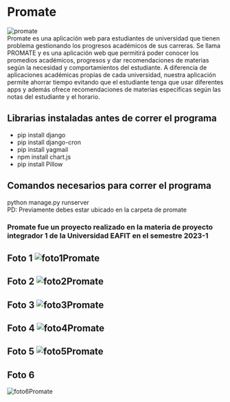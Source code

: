 # Promate
![promate](https://github.com/gotaluism/Promate/assets/76192117/514c4c1f-ea1e-4a9e-9336-cfe6c7ca20f3)
<br>Promate es una aplicación web  para estudiantes de universidad que tienen problema gestionando los progresos académicos de sus carreras. Se llama PROMATE y es una aplicación web que permitirá poder conocer los promedios académicos, progresos y dar recomendaciones de materias según la necesidad y comportamientos del estudiante. A diferencia de aplicaciones académicas propias de cada universidad, nuestra aplicación permite ahorrar tiempo evitando que el estudiante tenga que usar diferentes apps y además ofrece recomendaciones de materias especificas según las notas del estudiante y el horario.

## Librarias instaladas antes de correr el programa
* pip install django<br>
* pip install django-cron <br>
* pip install yagmail  <br>
* npm install chart.js <br>
* pip install Pillow <br>
## Comandos necesarios para correr el programa
python manage.py runserver<br>
PD: Previamente debes estar ubicado en la carpeta de promate

### Promate fue un proyecto realizado en la materia de proyecto integrador 1 de la Universidad EAFIT en el semestre 2023-1

Foto 1
![foto1Promate](https://github.com/gotaluism/Promate/assets/76192117/a565a2e2-2cbd-4f91-a9d5-9eb3436964aa)
----------------------------------------------------------------------------------------------------
Foto 2
![foto2Promate](https://github.com/gotaluism/Promate/assets/76192117/b5d3b190-b5c8-4a63-aaf6-cd028b242e63)
----------------------------------------------------------------------------------------------------
Foto 3
![foto3Promate](https://github.com/gotaluism/Promate/assets/76192117/9b076f86-a0a2-4cb9-9c96-224a59ba236c)
----------------------------------------------------------------------------------------------------
Foto 4
![foto4Promate](https://github.com/gotaluism/Promate/assets/76192117/6a0765b8-265a-4ed3-9d20-d36ccb53bf55)
----------------------------------------------------------------------------------------------------
Foto 5
![foto5Promate](https://github.com/gotaluism/Promate/assets/76192117/b15c96a7-6b90-40c3-912b-5b9fdf73cbc1)
----------------------------------------------------------------------------------------------------
## Foto 6
![foto6Promate](https://github.com/gotaluism/Promate/assets/76192117/2629bff7-f5e4-4c9a-85c0-87f8e4857f4c)


